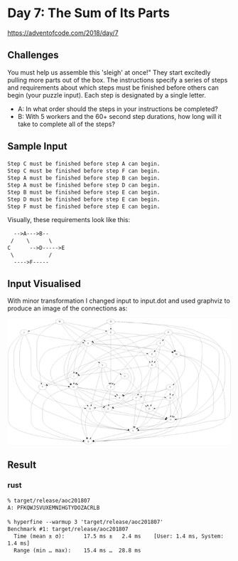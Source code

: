 # Day 7: The Sum of Its Parts

https://adventofcode.com/2018/day/7

## Challenges
You must help us assemble this 'sleigh' at once!" They start excitedly pulling more parts out of the box. The instructions specify a series of steps and requirements about which steps must be finished before others can begin (your puzzle input). Each step is designated by a single letter.

* A: In what order should the steps in your instructions be completed?
* B: With 5 workers and the 60+ second step durations, how long will it take to complete all of the steps?

## Sample Input
```
Step C must be finished before step A can begin.
Step C must be finished before step F can begin.
Step A must be finished before step B can begin.
Step A must be finished before step D can begin.
Step B must be finished before step E can begin.
Step D must be finished before step E can begin.
Step F must be finished before step E can begin.
```

Visually, these requirements look like this:

```
  -->A--->B--
 /    \      \
C      -->D----->E
 \           /
  ---->F-----
```

## Input Visualised

With minor transformation I changed input to input.dot and used graphviz to produce an image of the connections as:

![](input.png)

## Result
### rust
```
% target/release/aoc201807
A: PFKQWJSVUXEMNIHGTYDOZACRLB

% hyperfine --warmup 3 'target/release/aoc201807'
Benchmark #1: target/release/aoc201807
  Time (mean ± σ):      17.5 ms ±   2.4 ms    [User: 1.4 ms, System: 1.4 ms]
  Range (min … max):    15.4 ms …  28.8 ms
```
